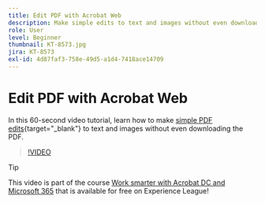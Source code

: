 ```yaml
---
title: Edit PDF with Acrobat Web
description: Make simple edits to text and images without even downloading the PDF
role: User
level: Beginner
thumbnail: KT-8573.jpg
jira: KT-8573
exl-id: 4d87faf3-758e-49d5-a1d4-7418ace14709
---
```

# Edit PDF with Acrobat Web

In this 60-second video tutorial, learn how to make [simple PDF edits](https://www.adobe.com/acrobat/online/pdf-editor.html){target="_blank"} to text and images without even downloading the PDF.

>[!VIDEO](https://video.tv.adobe.com/v/336362?quality=12&learn=on&hidetitle=true)

>[!TIP]
>
>This video is part of the course [Work smarter with Acrobat DC and Microsoft 365](https://experienceleague.adobe.com/?recommended=Acrobat-U-1-2021.microsoft365) that is available for free on Experience League!
